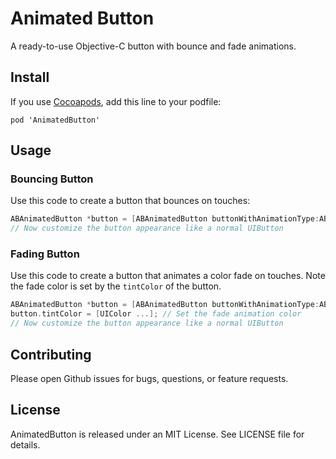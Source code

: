 # Animated Button
A ready-to-use Objective-C button with bounce and fade animations.


## Install

If you use [Cocoapods](https://cocoapods.org/), add this line to your podfile:
```
pod 'AnimatedButton'
```

## Usage

### Bouncing Button

Use this code to create a button that bounces on touches:
```objective-c
ABAnimatedButton *button = [ABAnimatedButton buttonWithAnimationType:ABAnimationTypeBounce];
// Now customize the button appearance like a normal UIButton
```


### Fading Button

Use this code to create a button that animates a color fade on touches. Note the fade color is set by the ```tintColor``` of the button.
```objective-c
ABAnimatedButton *button = [ABAnimatedButton buttonWithAnimationType:ABAnimationTypeFade];
button.tintColor = [UIColor ...]; // Set the fade animation color
// Now customize the button appearance like a normal UIButton
```


## Contributing

Please open Github issues for bugs, questions, or feature requests.


## License

AnimatedButton is released under an MIT License. See LICENSE file for details.